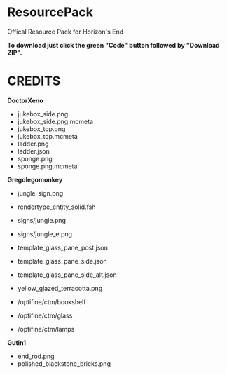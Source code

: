 # ResourcePack

Offical Resource Pack for Horizon's End

**To download just click the green "Code" button followed by "Download ZIP".**

# CREDITS

**DoctorXeno**

- jukebox_side.png
- jukebox_side.png.mcmeta
- jukebox_top.png
- jukebox_top.mcmeta
- ladder.png
- ladder.json
- sponge.png
- sponge.png.mcmeta

**Gregolegomonkey**

- jungle_sign.png
- rendertype_entity_solid.fsh
- signs/jungle.png
- signs/jungle_e.png
- template_glass_pane_post.json
- template_glass_pane_side.json
- template_glass_pane_side_alt.json
- yellow_glazed_terracotta.png

- /optifine/ctm/bookshelf
- /optifine/ctm/glass
- /optifine/ctm/lamps

**Gutin1**

- end_rod.png
- polished_blackstone_bricks.png

